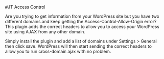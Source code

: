 #JT Access Control

Are you trying to get information from your WordPress site but you have two different domains and keep getting the Access-Control-Allow-Origin error? This plugin adds the correct headers to allow you to access your WordPress site using AJAX from any other domain. 

Simply install the plugin and add a list of domains under Settings > General then click save. WordPress will then start sending the correct headers to allow you to run cross-domain ajax with no problem.